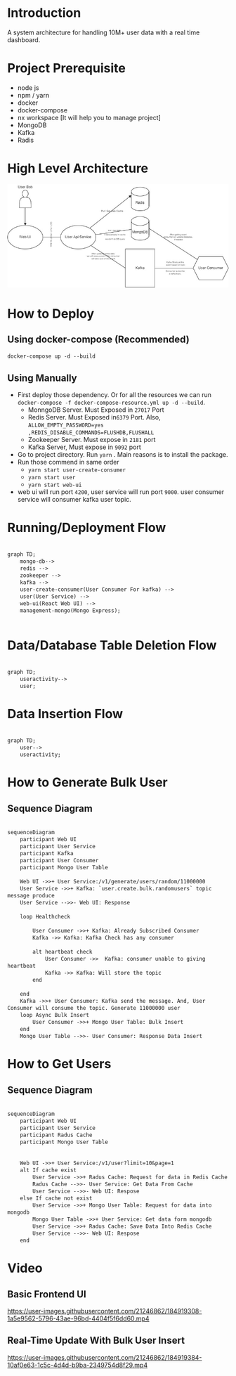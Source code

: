 
# Introduction 

A system architecture for handling 10M+ user data with a real time dashboard.  

# Project Prerequisite 

* node js
* npm / yarn 
* docker
* docker-compose 
* nx workspace [It will help you to manage project]
* MongoDB
* Kafka
* Radis


# High Level Architecture 

![High level Architected](./img-docs/high-level-architecture.jpg)


# How to Deploy

## Using docker-compose (Recommended)
```
docker-compose up -d --build
```

## Using Manually 

* First deploy those dependency. Or for all the resources we can run `docker-compose -f docker-compose-resource.yml up -d --build`. 
  * MonngoDB Server. Must Exposed in `27017` Port
  * Redis Server. Must Exposed in`6379` Port. Also, `ALLOW_EMPTY_PASSWORD=yes ,REDIS_DISABLE_COMMANDS=FLUSHDB,FLUSHALL`
  * Zookeeper Server. Must expose in `2181` port
  * Kafka Server, Must expose in `9092` port
* Go to project directory. Run `yarn` . Main reasons is to install the package.
* Run those commend in same order
  * `yarn start user-create-consumer`  
  * `yarn start user` 
  * `yarn start web-ui` 
* web ui will run port `4200`, user service will run port `9000`. user consumer service will consumer kafka user topic.  



# Running/Deployment Flow

```mermaid

graph TD;
    mongo-db--> 
    redis --> 
    zookeeper --> 
    kafka -->
    user-create-consumer(User Consumer For kafka) --> 
    user(User Service) -->
    web-ui(React Web UI) -->
    management-mongo(Mongo Express);
    
```

# Data/Database Table Deletion Flow

```mermaid

graph TD;
    useractivity--> 
    user;
```

# Data Insertion Flow

```mermaid

graph TD;
    user--> 
    useractivity;
```

# How to Generate Bulk User

## Sequence Diagram

```mermaid

sequenceDiagram
    participant Web UI
    participant User Service
    participant Kafka 
    participant User Consumer 
    participant Mongo User Table

    Web UI ->>+ User Service:/v1/generate/users/random/11000000
    User Service ->>+ Kafka: `user.create.bulk.randomusers` topic message produce
    User Service -->>- Web UI: Response
    
    loop Healthcheck

        User Consumer ->>+ Kafka: Already Subscribed Consumer 
        Kafka ->> Kafka: Kafka Check has any consumer

        alt heartbeat check
            User Consumer ->>  Kafka: consumer unable to giving heartbeat 
            Kafka ->> Kafka: Will store the topic 
        end

    end
    Kafka ->>+ User Consumer: Kafka send the message. And, User Consumer will consume the topic. Generate 11000000 user
    loop Async Bulk Insert
        User Consumer ->>+ Mongo User Table: Bulk Insert
    end
    Mongo User Table -->>- User Consumer: Response Data Insert 

```

# How to Get Users
## Sequence Diagram

```mermaid

sequenceDiagram
    participant Web UI
    participant User Service
    participant Radus Cache
    participant Mongo User Table

  
    Web UI ->>+ User Service:/v1/user?limit=10&page=1
    alt If cache exist
        User Service ->>+ Radus Cache: Request for data in Redis Cache
        Radus Cache -->>- User Service: Get Data From Cache
        User Service -->>- Web UI: Respose 
    else If cache not exist
        User Service ->>+ Mongo User Table: Request for data into mongodb
        Mongo User Table ->>+ User Service: Get data form mongodb
        User Service ->>+ Radus Cache: Save Data Into Redis Cache 
        User Service -->>- Web UI: Respose 
    end

```

# Video
## Basic Frontend UI

https://user-images.githubusercontent.com/21246862/184919308-1a5e9562-5796-43ae-96bd-4404f5f6dd60.mp4

<!-- ./img-docs/Video/1.basic-ui-when-no-data.mp4  -->

## Real-Time Update With Bulk User Insert


https://user-images.githubusercontent.com/21246862/184919384-10af0e63-1c5c-4d4d-b9ba-2349754d8f29.mp4

<!-- ./img-docs/Video/2-real-time-update.mp4 -->


